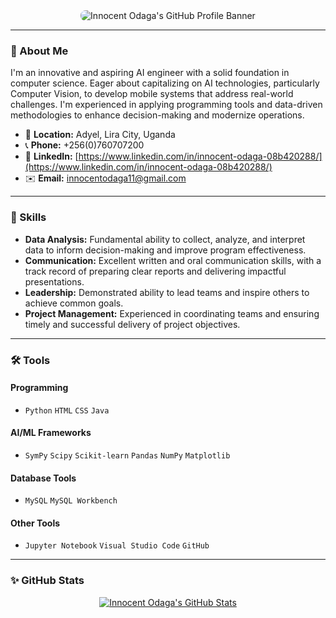 <div align="center">
  <img src="https://placehold.co/1000x200/294666/ffffff?text=Innocent%20Odaga" alt="Innocent Odaga's GitHub Profile Banner" style="border-radius: 8px;">
</div>

---

### 👋 About Me

I'm an innovative and aspiring AI engineer with a solid foundation in computer science. Eager about capitalizing on AI technologies, particularly Computer Vision, to develop mobile systems that address real-world challenges. I'm experienced in applying programming tools and data-driven methodologies to enhance decision-making and modernize operations.

-   📍 **Location:** Adyel, Lira City, Uganda
-   📞 **Phone:** +256(0)760707200
-   🔗 **LinkedIn:** [https://www.linkedin.com/in/innocent-odaga-08b420288/](https://www.linkedin.com/in/innocent-odaga-08b420288/)
-   ✉️ **Email:** innocentodaga11@gmail.com

---

### 👤 Skills

-   **Data Analysis:** Fundamental ability to collect, analyze, and interpret data to inform decision-making and improve program effectiveness.
-   **Communication:** Excellent written and oral communication skills, with a track record of preparing clear reports and delivering impactful presentations.
-   **Leadership:** Demonstrated ability to lead teams and inspire others to achieve common goals.
-   **Project Management:** Experienced in coordinating teams and ensuring timely and successful delivery of project objectives.

---

### 🛠️ Tools

#### Programming
-   `Python` `HTML` `CSS` `Java`

#### AI/ML Frameworks
-   `SymPy` `Scipy` `Scikit-learn` `Pandas` `NumPy` `Matplotlib`

#### Database Tools
-   `MySQL` `MySQL Workbench`

#### Other Tools
-   `Jupyter Notebook` `Visual Studio Code` `GitHub`

---
### ✨ GitHub Stats

<div align="center">
  <a href="https://github.com/innocentodaga"><img src="https://github-readme-stats.vercel.app/api?username=innocentodaga&show_icons=true" alt="Innocent Odaga's GitHub Stats"></a>
</div>

